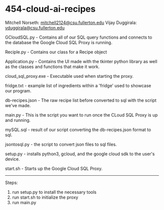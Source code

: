 # 454-cloud-ai-recipes

Mitchell Norseth: mitchell2124@csu.fullerton.edu
Vijay Duggirala: vduggirala@csu.fullerton.edu

GCloudSQL.py - Contains all of our SQL query functions and connects to the database the Google Cloud SQL Proxy is running.

Reciple.py - Contains our class for a Recipe object

Application.py - Contains the UI made with the tkinter python library as well as the classes and functions that make it work.

cloud_sql_proxy.exe - Executable used when starting the proxy.

fridge.txt - example list of ingredients within a 'fridge' used to showcase our program.

db-recipes.json - The raw recipe list before converted to sql with the script we've made.

main.py - This is the script you want to run once the CLoud SQL Proxy is up and running.

mySQL.sql - result of our script converting the db-recipes.json format to sql.

jsontosql.py - the script to convert json files to sql files.

setup.py - installs python3, gcloud, and the google cloud sdk to the user's device.

start.sh - Starts up the Google Cloud SQL Proxy.

------------------------------------------------------------------------------------------------------------------------------------------

Steps: 
1. run setup.py to install the necessary tools
2. run start.sh to initialize the proxy
3. run main.py
